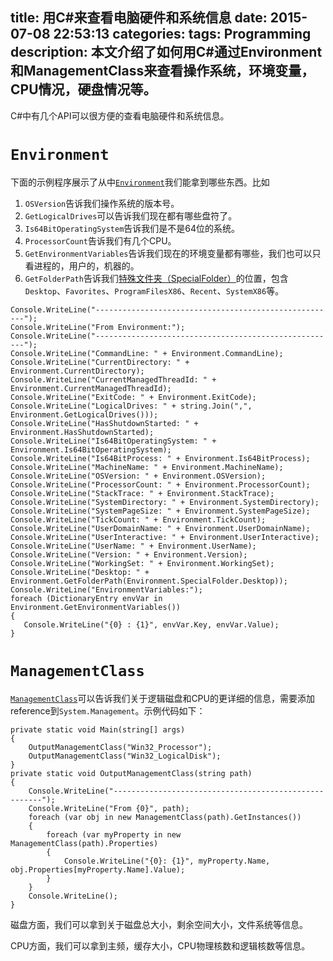 title: 用C#来查看电脑硬件和系统信息
date: 2015-07-08 22:53:13
categories:
tags: Programming
description: 本文介绍了如何用C#通过Environment和ManagementClass来查看操作系统，环境变量，CPU情况，硬盘情况等。
---
C#中有几个API可以很方便的查看电脑硬件和系统信息。
# `Environment`
下面的示例程序展示了从中[`Environment`](https://msdn.microsoft.com/en-us/library/System.Environment%28v=vs.110%29.aspx)我们能拿到哪些东西。比如  
1. `OSVersion`告诉我们操作系统的版本号。  
1. `GetLogicalDrives`可以告诉我们现在都有哪些盘符了。  
1. `Is64BitOperatingSystem`告诉我们是不是64位的系统。  
1. `ProcessorCount`告诉我们有几个CPU。  
1. `GetEnvironmentVariables`告诉我们现在的环境变量都有哪些，我们也可以只看进程的，用户的，机器的。  
1. `GetFolderPath`告诉我们[特殊文件夹（SpecialFolder）](https://msdn.microsoft.com/en-us/library/system.environment.specialfolder%28v=vs.110%29.aspx)的位置，包含`Desktop`、`Favorites`、`ProgramFilesX86`、`Recent`、`SystemX86`等。  
```
Console.WriteLine("------------------------------------------------------");
Console.WriteLine("From Environment:");
Console.WriteLine("------------------------------------------------------");
Console.WriteLine("CommandLine: " + Environment.CommandLine);
Console.WriteLine("CurrentDirectory: " + Environment.CurrentDirectory);
Console.WriteLine("CurrentManagedThreadId: " + Environment.CurrentManagedThreadId);
Console.WriteLine("ExitCode: " + Environment.ExitCode);
Console.WriteLine("LogicalDrives: " + string.Join(",", Environment.GetLogicalDrives()));
Console.WriteLine("HasShutdownStarted: " + Environment.HasShutdownStarted);
Console.WriteLine("Is64BitOperatingSystem: " + Environment.Is64BitOperatingSystem);
Console.WriteLine("Is64BitProcess: " + Environment.Is64BitProcess);
Console.WriteLine("MachineName: " + Environment.MachineName);
Console.WriteLine("OSVersion: " + Environment.OSVersion);
Console.WriteLine("ProcessorCount: " + Environment.ProcessorCount);
Console.WriteLine("StackTrace: " + Environment.StackTrace);
Console.WriteLine("SystemDirectory: " + Environment.SystemDirectory);
Console.WriteLine("SystemPageSize: " + Environment.SystemPageSize);
Console.WriteLine("TickCount: " + Environment.TickCount);
Console.WriteLine("UserDomainName: " + Environment.UserDomainName);
Console.WriteLine("UserInteractive: " + Environment.UserInteractive);
Console.WriteLine("UserName: " + Environment.UserName);
Console.WriteLine("Version: " + Environment.Version);
Console.WriteLine("WorkingSet: " + Environment.WorkingSet);
Console.WriteLine("Desktop: " + Environment.GetFolderPath(Environment.SpecialFolder.Desktop));
Console.WriteLine("EnvironmentVariables:");
foreach (DictionaryEntry envVar in Environment.GetEnvironmentVariables())
{
   Console.WriteLine("{0} : {1}", envVar.Key, envVar.Value);
}
```
# `ManagementClass`
[`ManagementClass`](https://msdn.microsoft.com/en-us/library/system.management.managementclass%28v=vs.110%29.aspx)可以告诉我们关于逻辑磁盘和CPU的更详细的信息，需要添加reference到`System.Management`。示例代码如下：

```
private static void Main(string[] args)
{
	OutputManagementClass("Win32_Processor");
	OutputManagementClass("Win32_LogicalDisk");
}
private static void OutputManagementClass(string path)
{
	Console.WriteLine("------------------------------------------------------");
	Console.WriteLine("From {0}", path);
	foreach (var obj in new ManagementClass(path).GetInstances())
	{
		foreach (var myProperty in new ManagementClass(path).Properties)
		{
			Console.WriteLine("{0}: {1}", myProperty.Name, obj.Properties[myProperty.Name].Value);
		}
	}
	Console.WriteLine();
}
```

磁盘方面，我们可以拿到关于磁盘总大小，剩余空间大小，文件系统等信息。

CPU方面，我们可以拿到主频，缓存大小，CPU物理核数和逻辑核数等信息。

